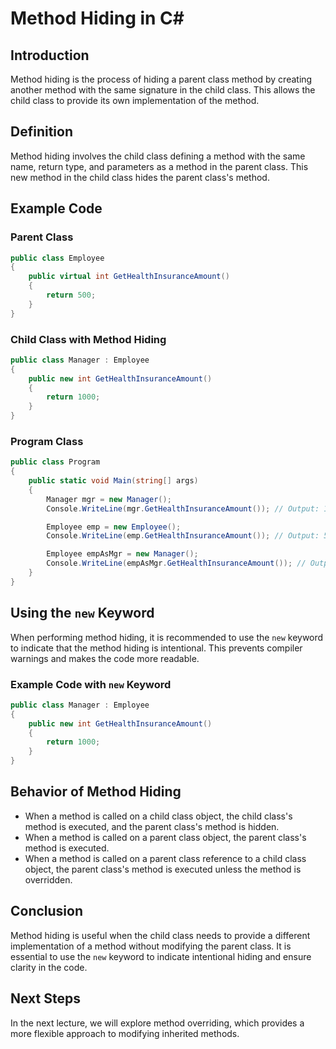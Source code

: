 
# Method Hiding in C#

## Introduction
Method hiding is the process of hiding a parent class method by creating another method with the same signature in the child class. This allows the child class to provide its own implementation of the method.

## Definition
Method hiding involves the child class defining a method with the same name, return type, and parameters as a method in the parent class. This new method in the child class hides the parent class's method.

## Example Code

### Parent Class
```csharp
public class Employee
{
    public virtual int GetHealthInsuranceAmount()
    {
        return 500;
    }
}
```

### Child Class with Method Hiding
```csharp
public class Manager : Employee
{
    public new int GetHealthInsuranceAmount()
    {
        return 1000;
    }
}
```

### Program Class
```csharp
public class Program
{
    public static void Main(string[] args)
    {
        Manager mgr = new Manager();
        Console.WriteLine(mgr.GetHealthInsuranceAmount()); // Output: 1000

        Employee emp = new Employee();
        Console.WriteLine(emp.GetHealthInsuranceAmount()); // Output: 500

        Employee empAsMgr = new Manager();
        Console.WriteLine(empAsMgr.GetHealthInsuranceAmount()); // Output: 500
    }
}
```

## Using the `new` Keyword
When performing method hiding, it is recommended to use the `new` keyword to indicate that the method hiding is intentional. This prevents compiler warnings and makes the code more readable.

### Example Code with `new` Keyword
```csharp
public class Manager : Employee
{
    public new int GetHealthInsuranceAmount()
    {
        return 1000;
    }
}
```

## Behavior of Method Hiding
- When a method is called on a child class object, the child class's method is executed, and the parent class's method is hidden.
- When a method is called on a parent class object, the parent class's method is executed.
- When a method is called on a parent class reference to a child class object, the parent class's method is executed unless the method is overridden.

## Conclusion
Method hiding is useful when the child class needs to provide a different implementation of a method without modifying the parent class. It is essential to use the `new` keyword to indicate intentional hiding and ensure clarity in the code.

## Next Steps
In the next lecture, we will explore method overriding, which provides a more flexible approach to modifying inherited methods.
